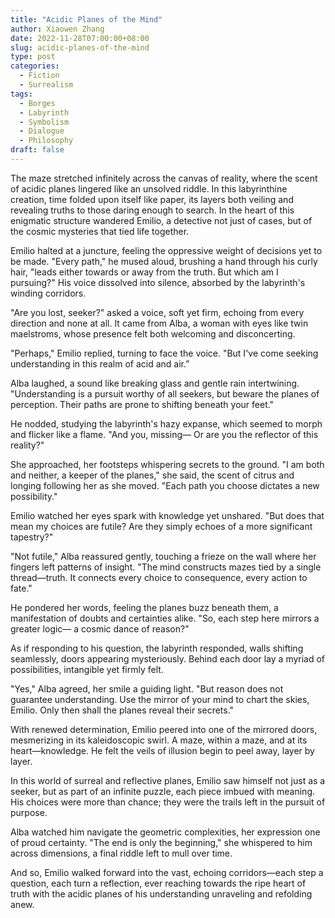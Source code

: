 ```yaml
---
title: "Acidic Planes of the Mind"
author: Xiaowen Zhang
date: 2022-11-28T07:00:00+08:00
slug: acidic-planes-of-the-mind
type: post
categories:
  - Fiction
  - Surrealism
tags:
  - Borges
  - Labyrinth
  - Symbolism
  - Dialogue
  - Philosophy
draft: false
---
```


The maze stretched infinitely across the canvas of reality, where the scent of acidic planes lingered like an unsolved riddle. In this labyrinthine creation, time folded upon itself like paper, its layers both veiling and revealing truths to those daring enough to search. In the heart of this enigmatic structure wandered Emilio, a detective not just of cases, but of the cosmic mysteries that tied life together.

Emilio halted at a juncture, feeling the oppressive weight of decisions yet to be made. "Every path," he mused aloud, brushing a hand through his curly hair, "leads either towards or away from the truth. But which am I pursuing?" His voice dissolved into silence, absorbed by the labyrinth's winding corridors.

"Are you lost, seeker?" asked a voice, soft yet firm, echoing from every direction and none at all. It came from Alba, a woman with eyes like twin maelstroms, whose presence felt both welcoming and disconcerting.

"Perhaps," Emilio replied, turning to face the voice. "But I've come seeking understanding in this realm of acid and air.”

Alba laughed, a sound like breaking glass and gentle rain intertwining. "Understanding is a pursuit worthy of all seekers, but beware the planes of perception. Their paths are prone to shifting beneath your feet."

He nodded, studying the labyrinth's hazy expanse, which seemed to morph and flicker like a flame. "And you, missing— Or are you the reflector of this reality?"

She approached, her footsteps whispering secrets to the ground. "I am both and neither, a keeper of the planes," she said, the scent of citrus and longing following her as she moved. "Each path you choose dictates a new possibility."

Emilio watched her eyes spark with knowledge yet unshared. "But does that mean my choices are futile? Are they simply echoes of a more significant tapestry?"

"Not futile," Alba reassured gently, touching a frieze on the wall where her fingers left patterns of insight. "The mind constructs mazes tied by a single thread—truth. It connects every choice to consequence, every action to fate."

He pondered her words, feeling the planes buzz beneath them, a manifestation of doubts and certainties alike. "So, each step here mirrors a greater logic— a cosmic dance of reason?"

As if responding to his question, the labyrinth responded, walls shifting seamlessly, doors appearing mysteriously. Behind each door lay a myriad of possibilities, intangible yet firmly felt.

"Yes," Alba agreed, her smile a guiding light. "But reason does not guarantee understanding. Use the mirror of your mind to chart the skies, Emilio. Only then shall the planes reveal their secrets."

With renewed determination, Emilio peered into one of the mirrored doors, mesmerizing in its kaleidoscopic swirl. A maze, within a maze, and at its heart—knowledge. He felt the veils of illusion begin to peel away, layer by layer.

In this world of surreal and reflective planes, Emilio saw himself not just as a seeker, but as part of an infinite puzzle, each piece imbued with meaning. His choices were more than chance; they were the trails left in the pursuit of purpose.

Alba watched him navigate the geometric complexities, her expression one of proud certainty. "The end is only the beginning," she whispered to him across dimensions, a final riddle left to mull over time.

And so, Emilio walked forward into the vast, echoing corridors—each step a question, each turn a reflection, ever reaching towards the ripe heart of truth with the acidic planes of his understanding unraveling and refolding anew.